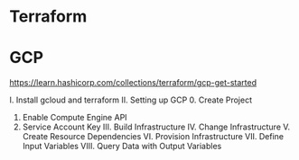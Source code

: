 # Terraform
# GCP

https://learn.hashicorp.com/collections/terraform/gcp-get-started

I. Install gcloud and terraform
II. Setting up GCP
  0. Create Project
  1. Enable Compute Engine API
  2. Service Account Key
III. Build Infrastructure
IV. Change Infrastructure
V. Create Resource Dependencies
VI. Provision Infrastructure
VII. Define Input Variables
VIII. Query Data with Output Variables
